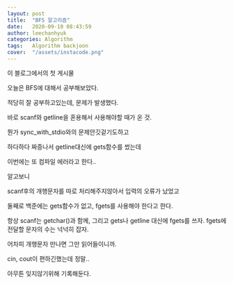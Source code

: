 ```yaml
---
layout: post
title:  "BFS 알고리즘"
date:   2020-09-10 08:43:59
author: leechanhyuk
categories: Algorithm
tags:	Algorithm backjoon
cover:  "/assets/instacode.png"
---
```


이 블로그에서의 첫 게시물

오늘은 BFS에 대해서 공부해보았다.

적당히 잘 공부하고있는데, 문제가 발생했다.

바로 scanf와 getline을 혼용해서 사용해야할 때가 온 것.

뭔가 sync_with_stdio와의 문제안깃겉기도하고

하다하다 짜증나서 getline대신에 gets함수를 썼는데

이번에는 또 컴파일 에러라고 한다..

알고보니

scanf후의 개행문자를 따로 처리해주지않아서 입력의 오류가 났었고

둘째로 백준에는 gets함수가 없고, fgets를 사용해야 한다고 한다.

항상 scanf는 getchar()과 함께, 그리고 gets나 getline 대신에 fgets를 쓰자. fgets에 전달할 문자의 수는 넉넉히 잡자. 

어차피 개행문자 만나면 그만 읽어들이니까.

cin, cout이 편하긴했는데 정말..

아무튼 잊지않기위해 기록해둔다.





